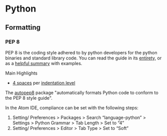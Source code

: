 # Python
## Formatting
### PEP 8

PEP 8 is the coding style adhered to by python developers for the python binaries and standard library code. You can read the guide in its [entirety](https://www.python.org/dev/peps/pep-0008/), or as a [helpful summary](https://robinwinslow.uk/2014/01/05/summary-of-python-code-style-conventions/) with examples.

Main Highlights
- [4 spaces](https://www.python.org/dev/peps/pep-0008/#tabs-or-spaces) per [indentation level](https://www.python.org/dev/peps/pep-0008/#indentation)

The [autopep8](https://github.com/pbrod/autopep8) package "automatically formats Python code to conform to the PEP 8 style guide".

In the Atom IDE, compliance can be set with the following steps:
1. Setting/ Preferences > Packages > Search “language-python” > Settings > Python Grammar > Tab Length > Set to “4”
2. Setting/ Preferences > Editor > Tab Type > Set to “Soft”
